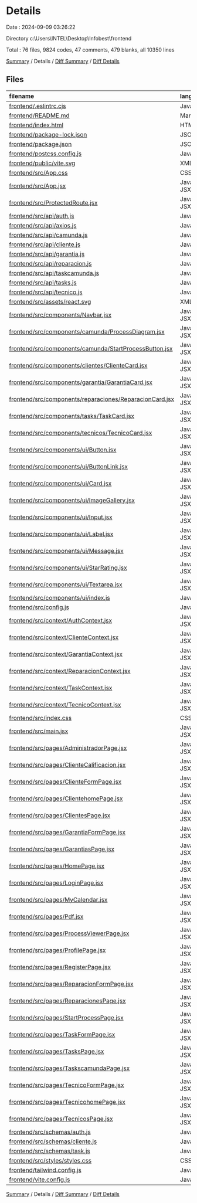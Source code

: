 # Details

Date : 2024-09-09 03:26:22

Directory c:\\Users\\INTEL\\Desktop\\Infobest\\frontend

Total : 76 files,  9824 codes, 47 comments, 479 blanks, all 10350 lines

[Summary](results.md) / Details / [Diff Summary](diff.md) / [Diff Details](diff-details.md)

## Files
| filename | language | code | comment | blank | total |
| :--- | :--- | ---: | ---: | ---: | ---: |
| [frontend/.eslintrc.cjs](/frontend/.eslintrc.cjs) | JavaScript | 21 | 0 | 1 | 22 |
| [frontend/README.md](/frontend/README.md) | Markdown | 5 | 0 | 4 | 9 |
| [frontend/index.html](/frontend/index.html) | HTML | 13 | 0 | 1 | 14 |
| [frontend/package-lock.json](/frontend/package-lock.json) | JSON | 6,320 | 0 | 1 | 6,321 |
| [frontend/package.json](/frontend/package.json) | JSON | 44 | 0 | 1 | 45 |
| [frontend/postcss.config.js](/frontend/postcss.config.js) | JavaScript | 6 | 0 | 1 | 7 |
| [frontend/public/vite.svg](/frontend/public/vite.svg) | XML | 1 | 0 | 0 | 1 |
| [frontend/src/App.css](/frontend/src/App.css) | CSS | 37 | 0 | 7 | 44 |
| [frontend/src/App.jsx](/frontend/src/App.jsx) | JavaScript JSX | 79 | 3 | 21 | 103 |
| [frontend/src/ProtectedRoute.jsx](/frontend/src/ProtectedRoute.jsx) | JavaScript JSX | 8 | 2 | 2 | 12 |
| [frontend/src/api/auth.js](/frontend/src/api/auth.js) | JavaScript | 4 | 0 | 3 | 7 |
| [frontend/src/api/axios.js](/frontend/src/api/axios.js) | JavaScript | 7 | 0 | 2 | 9 |
| [frontend/src/api/camunda.js](/frontend/src/api/camunda.js) | JavaScript | 8 | 1 | 3 | 12 |
| [frontend/src/api/cliente.js](/frontend/src/api/cliente.js) | JavaScript | 6 | 0 | 6 | 12 |
| [frontend/src/api/garantia.js](/frontend/src/api/garantia.js) | JavaScript | 6 | 0 | 6 | 12 |
| [frontend/src/api/reparacion.js](/frontend/src/api/reparacion.js) | JavaScript | 8 | 0 | 9 | 17 |
| [frontend/src/api/taskcamunda.js](/frontend/src/api/taskcamunda.js) | JavaScript | 41 | 0 | 6 | 47 |
| [frontend/src/api/tasks.js](/frontend/src/api/tasks.js) | JavaScript | 7 | 0 | 7 | 14 |
| [frontend/src/api/tecnico.js](/frontend/src/api/tecnico.js) | JavaScript | 6 | 0 | 6 | 12 |
| [frontend/src/assets/react.svg](/frontend/src/assets/react.svg) | XML | 1 | 0 | 0 | 1 |
| [frontend/src/components/Navbar.jsx](/frontend/src/components/Navbar.jsx) | JavaScript JSX | 239 | 0 | 13 | 252 |
| [frontend/src/components/camunda/ProcessDiagram.jsx](/frontend/src/components/camunda/ProcessDiagram.jsx) | JavaScript JSX | 22 | 0 | 6 | 28 |
| [frontend/src/components/camunda/StartProcessButton.jsx](/frontend/src/components/camunda/StartProcessButton.jsx) | JavaScript JSX | 24 | 1 | 6 | 31 |
| [frontend/src/components/clientes/ClienteCard.jsx](/frontend/src/components/clientes/ClienteCard.jsx) | JavaScript JSX | 29 | 0 | 3 | 32 |
| [frontend/src/components/garantia/GarantiaCard.jsx](/frontend/src/components/garantia/GarantiaCard.jsx) | JavaScript JSX | 34 | 0 | 3 | 37 |
| [frontend/src/components/reparaciones/ReparacionCard.jsx](/frontend/src/components/reparaciones/ReparacionCard.jsx) | JavaScript JSX | 72 | 0 | 5 | 77 |
| [frontend/src/components/tasks/TaskCard.jsx](/frontend/src/components/tasks/TaskCard.jsx) | JavaScript JSX | 66 | 0 | 6 | 72 |
| [frontend/src/components/tecnicos/TecnicoCard.jsx](/frontend/src/components/tecnicos/TecnicoCard.jsx) | JavaScript JSX | 29 | 0 | 3 | 32 |
| [frontend/src/components/ui/Button.jsx](/frontend/src/components/ui/Button.jsx) | JavaScript JSX | 11 | 0 | 0 | 11 |
| [frontend/src/components/ui/ButtonLink.jsx](/frontend/src/components/ui/ButtonLink.jsx) | JavaScript JSX | 10 | 0 | 2 | 12 |
| [frontend/src/components/ui/Card.jsx](/frontend/src/components/ui/Card.jsx) | JavaScript JSX | 12 | 0 | 3 | 15 |
| [frontend/src/components/ui/ImageGallery.jsx](/frontend/src/components/ui/ImageGallery.jsx) | JavaScript JSX | 18 | 0 | 1 | 19 |
| [frontend/src/components/ui/Input.jsx](/frontend/src/components/ui/Input.jsx) | JavaScript JSX | 9 | 0 | 2 | 11 |
| [frontend/src/components/ui/Label.jsx](/frontend/src/components/ui/Label.jsx) | JavaScript JSX | 9 | 0 | 2 | 11 |
| [frontend/src/components/ui/Message.jsx](/frontend/src/components/ui/Message.jsx) | JavaScript JSX | 7 | 0 | 0 | 7 |
| [frontend/src/components/ui/StarRating.jsx](/frontend/src/components/ui/StarRating.jsx) | JavaScript JSX | 30 | 1 | 4 | 35 |
| [frontend/src/components/ui/Textarea.jsx](/frontend/src/components/ui/Textarea.jsx) | JavaScript JSX | 9 | 0 | 1 | 10 |
| [frontend/src/components/ui/index.js](/frontend/src/components/ui/index.js) | JavaScript | 9 | 0 | 0 | 9 |
| [frontend/src/config.js](/frontend/src/config.js) | JavaScript | 1 | 0 | 0 | 1 |
| [frontend/src/context/AuthContext.jsx](/frontend/src/context/AuthContext.jsx) | JavaScript JSX | 94 | 3 | 13 | 110 |
| [frontend/src/context/ClienteContext.jsx](/frontend/src/context/ClienteContext.jsx) | JavaScript JSX | 75 | 0 | 10 | 85 |
| [frontend/src/context/GarantiaContext.jsx](/frontend/src/context/GarantiaContext.jsx) | JavaScript JSX | 70 | 0 | 10 | 80 |
| [frontend/src/context/ReparacionContext.jsx](/frontend/src/context/ReparacionContext.jsx) | JavaScript JSX | 104 | 0 | 11 | 115 |
| [frontend/src/context/TaskContext.jsx](/frontend/src/context/TaskContext.jsx) | JavaScript JSX | 85 | 1 | 11 | 97 |
| [frontend/src/context/TecnicoContext.jsx](/frontend/src/context/TecnicoContext.jsx) | JavaScript JSX | 69 | 0 | 9 | 78 |
| [frontend/src/index.css](/frontend/src/index.css) | CSS | 16 | 0 | 1 | 17 |
| [frontend/src/main.jsx](/frontend/src/main.jsx) | JavaScript JSX | 9 | 0 | 2 | 11 |
| [frontend/src/pages/AdministradorPage.jsx](/frontend/src/pages/AdministradorPage.jsx) | JavaScript JSX | 20 | 0 | 6 | 26 |
| [frontend/src/pages/ClienteCalificacion.jsx](/frontend/src/pages/ClienteCalificacion.jsx) | JavaScript JSX | 42 | 1 | 8 | 51 |
| [frontend/src/pages/ClienteFormPage.jsx](/frontend/src/pages/ClienteFormPage.jsx) | JavaScript JSX | 88 | 1 | 10 | 99 |
| [frontend/src/pages/ClientehomePage.jsx](/frontend/src/pages/ClientehomePage.jsx) | JavaScript JSX | 18 | 0 | 6 | 24 |
| [frontend/src/pages/ClientesPage.jsx](/frontend/src/pages/ClientesPage.jsx) | JavaScript JSX | 106 | 1 | 12 | 119 |
| [frontend/src/pages/GarantiaFormPage.jsx](/frontend/src/pages/GarantiaFormPage.jsx) | JavaScript JSX | 152 | 1 | 11 | 164 |
| [frontend/src/pages/GarantiasPage.jsx](/frontend/src/pages/GarantiasPage.jsx) | JavaScript JSX | 114 | 0 | 13 | 127 |
| [frontend/src/pages/HomePage.jsx](/frontend/src/pages/HomePage.jsx) | JavaScript JSX | 87 | 0 | 16 | 103 |
| [frontend/src/pages/LoginPage.jsx](/frontend/src/pages/LoginPage.jsx) | JavaScript JSX | 84 | 1 | 10 | 95 |
| [frontend/src/pages/MyCalendar.jsx](/frontend/src/pages/MyCalendar.jsx) | JavaScript JSX | 47 | 18 | 9 | 74 |
| [frontend/src/pages/Pdf.jsx](/frontend/src/pages/Pdf.jsx) | JavaScript JSX | 34 | 0 | 6 | 40 |
| [frontend/src/pages/ProcessViewerPage.jsx](/frontend/src/pages/ProcessViewerPage.jsx) | JavaScript JSX | 23 | 0 | 6 | 29 |
| [frontend/src/pages/ProfilePage.jsx](/frontend/src/pages/ProfilePage.jsx) | JavaScript JSX | 0 | 0 | 1 | 1 |
| [frontend/src/pages/RegisterPage.jsx](/frontend/src/pages/RegisterPage.jsx) | JavaScript JSX | 139 | 0 | 14 | 153 |
| [frontend/src/pages/ReparacionFormPage.jsx](/frontend/src/pages/ReparacionFormPage.jsx) | JavaScript JSX | 224 | 4 | 24 | 252 |
| [frontend/src/pages/ReparacionesPage.jsx](/frontend/src/pages/ReparacionesPage.jsx) | JavaScript JSX | 121 | 0 | 14 | 135 |
| [frontend/src/pages/StartProcessPage.jsx](/frontend/src/pages/StartProcessPage.jsx) | JavaScript JSX | 25 | 0 | 6 | 31 |
| [frontend/src/pages/TaskFormPage.jsx](/frontend/src/pages/TaskFormPage.jsx) | JavaScript JSX | 150 | 1 | 12 | 163 |
| [frontend/src/pages/TasksPage.jsx](/frontend/src/pages/TasksPage.jsx) | JavaScript JSX | 124 | 1 | 15 | 140 |
| [frontend/src/pages/TaskscamundaPage.jsx](/frontend/src/pages/TaskscamundaPage.jsx) | JavaScript JSX | 40 | 2 | 8 | 50 |
| [frontend/src/pages/TecnicoFormPage.jsx](/frontend/src/pages/TecnicoFormPage.jsx) | JavaScript JSX | 91 | 1 | 8 | 100 |
| [frontend/src/pages/TecnicohomePage.jsx](/frontend/src/pages/TecnicohomePage.jsx) | JavaScript JSX | 20 | 0 | 6 | 26 |
| [frontend/src/pages/TecnicosPage.jsx](/frontend/src/pages/TecnicosPage.jsx) | JavaScript JSX | 106 | 1 | 13 | 120 |
| [frontend/src/schemas/auth.js](/frontend/src/schemas/auth.js) | JavaScript | 32 | 0 | 2 | 34 |
| [frontend/src/schemas/cliente.js](/frontend/src/schemas/cliente.js) | JavaScript | 12 | 0 | 1 | 13 |
| [frontend/src/schemas/task.js](/frontend/src/schemas/task.js) | JavaScript | 9 | 0 | 1 | 10 |
| [frontend/src/styles/styles.css](/frontend/src/styles/styles.css) | CSS | 114 | 0 | 23 | 137 |
| [frontend/tailwind.config.js](/frontend/tailwind.config.js) | JavaScript | 7 | 1 | 2 | 10 |
| [frontend/vite.config.js](/frontend/vite.config.js) | JavaScript | 5 | 1 | 2 | 8 |

[Summary](results.md) / Details / [Diff Summary](diff.md) / [Diff Details](diff-details.md)